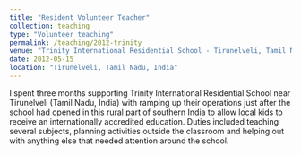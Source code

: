 ```yaml
---
title: "Resident Volunteer Teacher"
collection: teaching
type: "Volunteer teaching"
permalink: /teaching/2012-trinity
venue: "Trinity International Residential School - Tirunelveli, Tamil Nadu, India"
date: 2012-05-15
location: "Tirunelveli, Tamil Nadu, India"
---
```


I spent three months supporting Trinity International Residential School near Tirunelveli (Tamil Nadu, India) with ramping up their operations just after the school had opened in this rural part of southern India to allow local kids to receive an internationally accredited education. Duties included teaching several subjects, planning activities outside the classroom and helping out with anything else that needed attention around the school.